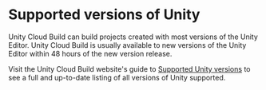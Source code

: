 # Supported versions of Unity

Unity Cloud Build can build projects created with most versions of the Unity Editor. Unity Cloud Build is usually available to new versions of the Unity Editor within 48 hours of the new version release.

Visit the Unity Cloud Build website's guide to [Supported Unity versions](https://developer.cloud.unity3d.com/support/guides/unityversions/) to see a full and up-to-date listing of all versions of Unity supported.